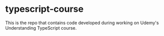 # typescript-course

This is the repo that contains code developed during working on Udemy's Understanding TypeScript course.
